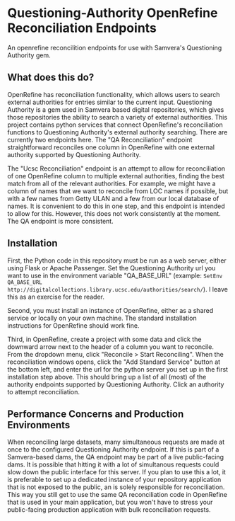 # Questioning-Authority OpenRefine Reconciliation Endpoints
An openrefine reconcilition endpoints for use with Samvera's Questioning Authority gem. 

## What does this do?
OpenRefine has reconciliation functionality, which allows users to search external authorities for entries similar to the current input.
Questioning Authority is a gem used in Samvera based digital repositories, which gives those repositories the ability to search a variety of external authorities.
This project contains python services that connect OpenRefine's reconciliation functions to Questioning Authority's external authority searching.
There are currently two endpoints here. The "QA Reconciliation" endpoint straightforward reconciles one column in OpenRefine with one external authority supported by Questioning Authority.

The "Ucsc Reconciliation" endpoint is an attempt to allow for reconciliation of one OpenRefine column to multiple external authorities, finding the best match from all of the relevant authorities. For example, we might have a column of names that we want to reconcile from LOC names if possible, but with a few names from Getty ULAN and a few from our local database of names. It is convenient to do this in one step, and this endpoint is intended to allow for this. 
However, this does not work consistently at the moment. The QA endpoint is more consistent.

## Installation
First, the Python code in this repository must be run as a web server, either using Flask or Apache Passenger. Set the Questioning Authority url you want to use in the environment variable "QA_BASE_URL" (example: `SetEnv QA_BASE_URL http://digitalcollections.library.ucsc.edu/authorities/search/`). I leave this as an exercise for the reader.

Second, you must install an instance of OpenRefine, either as a shared service or locally on your own machine. The standard installation instructions for OpenRefine should work fine.

Third, in OpenRefine, create a project with some data and click the downward arrow next to the header of a column you want to reconcile. From the dropdown menu, click "Reconcile > Start Reconciling". When the reconciliation windows opens, click the "Add Standard Service" button at the bottom left, and enter the url for the python server you set up in the first installation step above. This should bring up a list of all (most) of the authority endpoints supported by Questioning Authority. Click an authority to attempt reconciliation.

## Performance Concerns and Production Environments
When reconciling large datasets, many simultaneous requests are made at once to the configured Questioning Authority endpoint. If this is part of a Samvera-based dams, the QA endpoint may be part of a live public-facing dams. It is possible that hitting it with a lot of simultanous requests could slow down the public interface for this server. If you plan to use this a lot, it is preferable to set up a dedicated instance of your repository application that is not exposed to the public, an is solely responsible for reconciliation. This way you still get to use the same QA reconciliation code in OpenRefine that is used in your main application, but you won't have to stress your public-facing production application with bulk reconciliation requests. 
